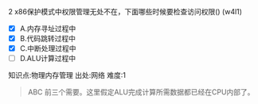 2
x86保护模式中权限管理无处不在，下面哪些时候要检查访问权限() (w4l1)
- [x] A.内存寻址过程中
- [x] B.代码跳转过程中
- [x] C.中断处理过程中
- [ ] D.ALU计算过程中

知识点:物理内存管理
出处:网络
难度:1
> ABC 前三个需要。这里假定ALU完成计算所需数据都已经在CPU内部了。

